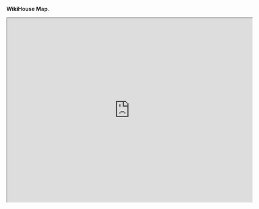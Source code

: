 **WikiHouse Map**.

<iframe src="https://www.google.com/maps/d/embed?mid=1br9l2mbbpIO_sxLdLahOI-09K0U&hl=en" width="640" height="480"></iframe>